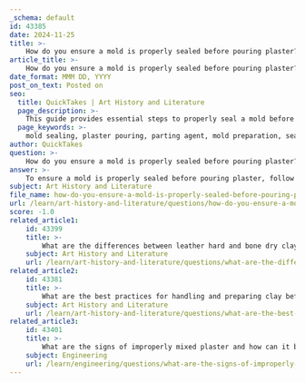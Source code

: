 ```yaml
---
_schema: default
id: 43385
date: 2024-11-25
title: >-
    How do you ensure a mold is properly sealed before pouring plaster?
article_title: >-
    How do you ensure a mold is properly sealed before pouring plaster?
date_format: MMM DD, YYYY
post_on_text: Posted on
seo:
  title: QuickTakes | Art History and Literature
  page_description: >-
    This guide provides essential steps to properly seal a mold before pouring plaster, including using parting agents, sealing edges, and conducting final inspections.
  page_keywords: >-
    mold sealing, plaster pouring, parting agent, mold preparation, sealing edges, mold inspection, casting process
author: QuickTakes
question: >-
    How do you ensure a mold is properly sealed before pouring plaster?
answer: >-
    To ensure a mold is properly sealed before pouring plaster, follow these essential steps:\n\n1. **Prepare the Mold**: Ensure that the mold is clean and dry. Any debris or moisture can interfere with the sealing process and the final cast.\n\n2. **Use a Parting Agent**: Apply a parting agent, such as mold soap or vegetable oil, to the surfaces of the mold. This helps prevent the plaster from sticking to the mold and facilitates easier removal after the plaster has set.\n\n3. **Seal the Mold Edges**: Carefully seal the edges of the mold boards (sides) to prevent any plaster leaks. This can be done using rubber bands or mold straps to hold the mold parts tightly together. If there are small gaps or holes, consider filling them with slip from the outside to create a more secure seal.\n\n4. **Apply a Sealer**: If the mold is made of porous materials like plaster or wood, apply a sealer (such as shellac) to the inside of the mold. This not only helps to prevent moisture from interacting with the plaster but also smooths the surface, reducing the risk of imperfections in the final cast.\n\n5. **Check for Fit**: Before pouring, ensure that all parts of the mold fit together snugly. If there are any misalignments, adjust them to avoid leaks. \n\n6. **Final Inspection**: Conduct a final inspection of the mold to ensure that it is completely sealed and ready for plaster pouring. Look for any visible gaps or areas that may need additional sealing.\n\nBy following these steps, you can effectively seal your mold, minimizing the risk of leaks and ensuring a successful plaster casting process.
subject: Art History and Literature
file_name: how-do-you-ensure-a-mold-is-properly-sealed-before-pouring-plaster.md
url: /learn/art-history-and-literature/questions/how-do-you-ensure-a-mold-is-properly-sealed-before-pouring-plaster
score: -1.0
related_article1:
    id: 43399
    title: >-
        What are the differences between leather hard and bone dry clay in terms of usage?
    subject: Art History and Literature
    url: /learn/art-history-and-literature/questions/what-are-the-differences-between-leather-hard-and-bone-dry-clay-in-terms-of-usage
related_article2:
    id: 43381
    title: >-
        What are the best practices for handling and preparing clay before use?
    subject: Art History and Literature
    url: /learn/art-history-and-literature/questions/what-are-the-best-practices-for-handling-and-preparing-clay-before-use
related_article3:
    id: 43401
    title: >-
        What are the signs of improperly mixed plaster and how can it be corrected?
    subject: Engineering
    url: /learn/engineering/questions/what-are-the-signs-of-improperly-mixed-plaster-and-how-can-it-be-corrected
---
```


&nbsp;
